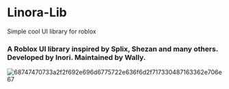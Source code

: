 # Linora-Lib
Simple cool UI library for roblox

### A Roblox UI library inspired by Splix, Shezan and many others. Developed by Inori. Maintained by Wally.
![68747470733a2f2f692e696d6775722e636f6d2f717330487163362e706e67](https://user-images.githubusercontent.com/97002070/211221902-7b60c8f1-e204-4142-8ada-2729fb7e87ab.png)
